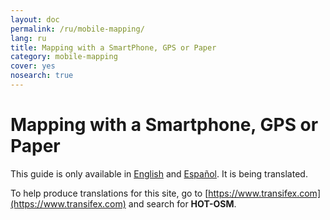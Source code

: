 ```yaml
---
layout: doc
permalink: /ru/mobile-mapping/
lang: ru
title: Mapping with a SmartPhone, GPS or Paper
category: mobile-mapping
cover: yes
nosearch: true
---
```


Mapping with a Smartphone, GPS or Paper
=============================

This guide is only available in [English](/en/mobile-mapping/) and [Español](/es/mobile-mapping/).  It is being translated.

To help produce translations for this site, go to [https://www.transifex.com](https://www.transifex.com) and search for **HOT-OSM**.

